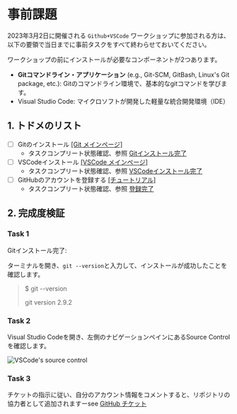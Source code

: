 # 事前課題

2023年3月2日に開催される `Github+VSCode` ワークショップに参加される方は、以下の要領で当日までに事前タスクをすべて終わらせておいてください。

ワークショップの前にインストールが必要なコンポーネントが2つあります。

- **Gitコマンドライン・アプリケーション** (e.g., Git-SCM, GitBash, Linux's Git package, etc.): Gitのコマンドライン環境で、基本的なgitコマンドを学びます。
- Visual Studio Code: マイクロソフトが開発した軽量な統合開発環境（IDE）

## 1. トドメのリスト

- [ ] Gitのインストール [[Git メインページ]](https://git-scm.com/book/en/v2/Getting-Started-Installing-Git)
  - タスクコンプリート状態確認、参照 [Gitインストール完了](#task-1)
- [ ] VSCodeインストール [[VSCode メインページ]](https://code.visualstudio.com/)
  - タスクコンプリート状態確認、参照 [VSCodeインストール完了](#task-2)
- [ ] GitHubのアカウントを登録する [[チュートリアル]](https://learn.microsoft.com/en-us/visualstudio/version-control/git-create-github-account?view=vs-2022)
  - タスクコンプリート状態確認、参照 [登録完了](#task-3)

## 2. 完成度検証

### Task 1

Gitインストール完了:

ターミナルを開き、`git --version`と入力して、インストールが成功したことを確認します。

> $ git --version
>
> git version 2.9.2

### Task 2

Visual Studio Codeを開き、左側のナビゲーションペインにあるSource Controlを確認します。

![VSCode's source control](https://code.visualstudio.com/assets/docs/sourcecontrol/overview/initialize-repository.png)

### Task 3

チケットの指示に従い、自分のアカウント情報をコメントすると、リポジトリの協力者として追加されますーsee [GitHub チケット](https://github.com/nguyenntt97/ais_workshop/issues/1)
